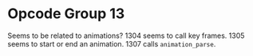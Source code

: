 # Opcode Group 13

Seems to be related to animations? 1304 seems to call key frames. 1305 seems to start or end an animation. 1307 calls `animation_parse`.

